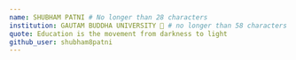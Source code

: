 ```yaml
---
name: SHUBHAM PATNI # No longer than 28 characters
institution: GAUTAM BUDDHA UNIVERSITY 🚩 # no longer than 58 characters
quote: Education is the movement from darkness to light
github_user: shubham8patni
---
```

